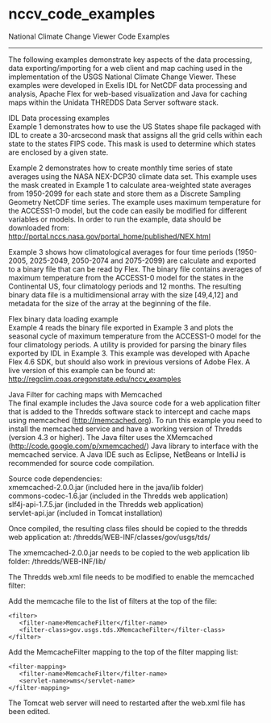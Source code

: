 nccv_code_examples
==================

National Climate Change Viewer Code Examples

--------------

The following examples demonstrate key aspects of the data processing,
data exporting/importing for a web client and map caching used in the
implementation of the USGS National Climate Change Viewer. These examples
were developed in Exelis IDL for NetCDF data processing and analysis, Apache
Flex for web-based visualization and Java for caching maps within the Unidata
THREDDS Data Server software stack.

IDL Data processing examples<br/>
Example 1 demonstrates how to use the US States shape file packaged with IDL to 
create a 30-arcsecond mask that assigns all the grid cells within each state to 
the states FIPS code. This mask is used to determine which states are enclosed by
a given state.

Example 2 demonstrates how to create monthly time series of state averages
using the NASA NEX-DCP30 climate data set.  This example uses the mask
created in Example 1 to calculate area-weighted state averages from
1950-2099 for each state and store them as a Discrete Sampling Geometry
NetCDF time series. The example uses maximum temperature for the ACCESS1-0
model, but the code can easily be modified for different variables or
models. In order to run the example, data should be downloaded from:
http://portal.nccs.nasa.gov/portal_home/published/NEX.html

Example 3 shows how climatological averages for four time periods (1950-2005,
2025-2049, 2050-2074 and 2075-2099) are calculate and exported to a binary
file that can be read by Flex. The binary file contains averages of maximum
temperature from the ACCESS1-0 model for the states in the Continental US,
four climatology periods and 12 months. The resulting binary data file is a
multidimensional array with the size [49,4,12] and metadata for the size
of the array at the beginning of the file.

Flex binary data loading example<br/>
Example 4 reads the binary file exported in Example 3 and plots the seasonal 
cycle of maximum temperature from the ACCESS1-0 model for the four climatology 
periods. A utility is provided for parsing the binary files exported by IDL in 
Example 3. This example was developed with Apache Flex 4.6 SDK, but should also 
work in previous versions of Adobe Flex. A live version of this example can be 
found at: http://regclim.coas.oregonstate.edu/nccv_examples

Java Filter for caching maps with Memcached<br/>
The final example includes the Java source code for a web application filter that
is added to the Thredds software stack to intercept and cache maps using memcached
(http://memcached.org). To run this example you need to install the memcached
service and have a working version of Thredds (version 4.3 or higher). The
Java filter uses the XMemcached (http://code.google.com/p/xmemcached/) Java
library to interface with the memcached service. A Java IDE such as Eclipse,
NetBeans or IntelliJ is recommended for source code compilation.

Source code dependencies: <br/>
xmemcached-2.0.0.jar (included here in the java/lib folder)<br/>
commons-codec-1.6.jar (included in the Thredds web application)<br/>
slf4j-api-1.7.5.jar (included in the Thredds web application)<br/>
servlet-api.jar (included in Tomcat installation)<br/>

Once compiled, the resulting class files should be copied to the thredds
web application at: /thredds/WEB-INF/classes/gov/usgs/tds/

The xmemcached-2.0.0.jar needs to be copied to the web application lib folder:
/thredds/WEB-INF/lib/

The Thredds web.xml file needs to be modified to enable the memcached filter:

Add the memcache file to the list of filters at the top of the file:
``` 
<filter>
   <filter-name>MemcacheFilter</filter-name>
   <filter-class>gov.usgs.tds.XMemcacheFilter</filter-class>
</filter>
```

Add the MemcacheFilter mapping to the top of the filter mapping list:
```
<filter-mapping>
   <filter-name>MemcacheFilter</filter-name>
   <servlet-name>wms</servlet-name>
</filter-mapping>
```

The Tomcat web server will need to restarted after the web.xml file has
been edited. 

